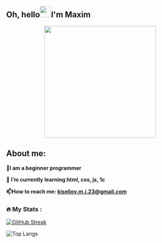 ## Oh, hello<img src="https://media.giphy.com/media/hvRJCLFzcasrR4ia7z/giphy.gif" width="30px"/>I'm Maxim
<div id="header" align="center">
  <img src="https://i.imgur.com/4SdB78W.gif" width="300" height="300"/>
</div>
  
## About me:
<div>
    <p><strong>🔭I am a beginner programmer</strong> </p>
    <p><strong>🌱 I’m currently learning html, css, js, 1c</strong></p>
    <p><strong>📫How to reach me: <a href = "mailto:kiseliov.m.i.23@gmail.com">kiseliov.m.i.23@gmail.com </a></strong></p>
</div>

### :fire: My Stats :



<a href="https://git.io/streak-stats"><img src="https://streak-stats.demolab.com?user=Kiselyaka&theme=dark" alt="GitHub Streak" /></a>


<img src="https://github-readme-stats.vercel.app/api/top-langs/?username=Kiselyaka&layout=donut-vertical" alt="Top Langs" style="max-width: 100%;">


<!--
**Kiselyaka/Kiselyaka** is a ✨ _special_ ✨ repository because its `README.md` (this file) appears on your GitHub profile.

Here are some ideas to get you started:

- 🔭 I’m currently working on ...
- 🌱 I’m currently learning ...
- 👯 I’m looking to collaborate on ...
- 🤔 I’m looking for help with ...
- 💬 Ask me about ...
- 📫 How to reach me: ...
- 😄 Pronouns: ...
- ⚡ Fun fact: ...
-->
